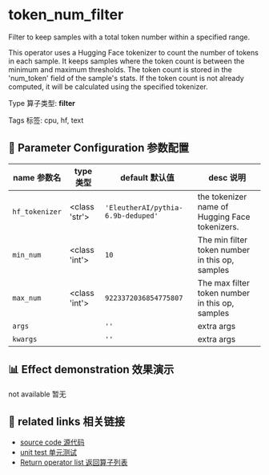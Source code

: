 # token_num_filter

Filter to keep samples with a total token number within a specified range.

This operator uses a Hugging Face tokenizer to count the number of tokens in each
sample. It keeps samples where the token count is between the minimum and maximum
thresholds. The token count is stored in the 'num_token' field of the sample's stats. If
the token count is not already computed, it will be calculated using the specified
tokenizer.

Type 算子类型: **filter**

Tags 标签: cpu, hf, text

## 🔧 Parameter Configuration 参数配置
| name 参数名 | type 类型 | default 默认值 | desc 说明 |
|--------|------|--------|------|
| `hf_tokenizer` | <class 'str'> | `'EleutherAI/pythia-6.9b-deduped'` | the tokenizer name of Hugging Face tokenizers. |
| `min_num` | <class 'int'> | `10` | The min filter token number in this op, samples |
| `max_num` | <class 'int'> | `9223372036854775807` | The max filter token number in this op, samples |
| `args` |  | `''` | extra args |
| `kwargs` |  | `''` | extra args |

## 📊 Effect demonstration 效果演示
not available 暂无

## 🔗 related links 相关链接
- [source code 源代码](../../../data_juicer/ops/filter/token_num_filter.py)
- [unit test 单元测试](../../../tests/ops/filter/test_token_num_filter.py)
- [Return operator list 返回算子列表](../../Operators.md)